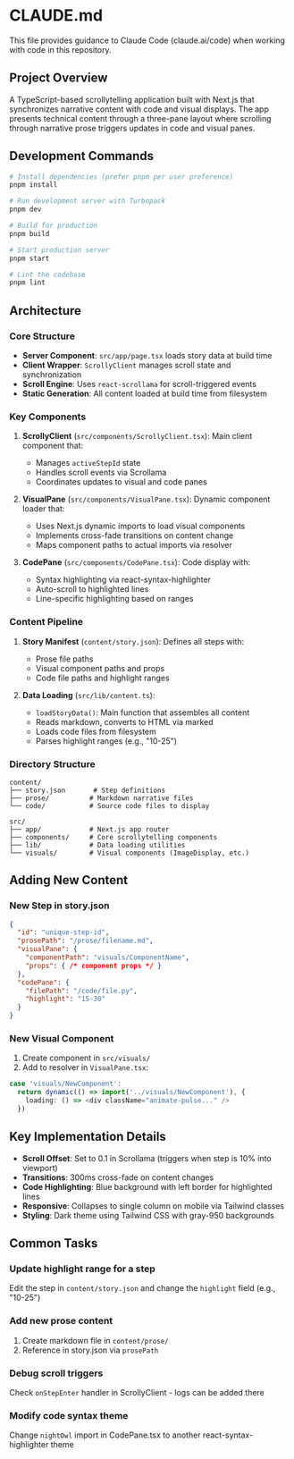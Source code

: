 # CLAUDE.md

This file provides guidance to Claude Code (claude.ai/code) when working with code in this repository.

## Project Overview

A TypeScript-based scrollytelling application built with Next.js that synchronizes narrative content with code and visual displays. The app presents technical content through a three-pane layout where scrolling through narrative prose triggers updates in code and visual panes.

## Development Commands

```bash
# Install dependencies (prefer pnpm per user preference)
pnpm install

# Run development server with Turbopack
pnpm dev

# Build for production
pnpm build

# Start production server
pnpm start

# Lint the codebase
pnpm lint
```

## Architecture

### Core Structure
- **Server Component**: `src/app/page.tsx` loads story data at build time
- **Client Wrapper**: `ScrollyClient` manages scroll state and synchronization
- **Scroll Engine**: Uses `react-scrollama` for scroll-triggered events
- **Static Generation**: All content loaded at build time from filesystem

### Key Components

1. **ScrollyClient** (`src/components/ScrollyClient.tsx`): Main client component that:
   - Manages `activeStepId` state
   - Handles scroll events via Scrollama
   - Coordinates updates to visual and code panes

2. **VisualPane** (`src/components/VisualPane.tsx`): Dynamic component loader that:
   - Uses Next.js dynamic imports to load visual components
   - Implements cross-fade transitions on content change
   - Maps component paths to actual imports via resolver

3. **CodePane** (`src/components/CodePane.tsx`): Code display with:
   - Syntax highlighting via react-syntax-highlighter
   - Auto-scroll to highlighted lines
   - Line-specific highlighting based on ranges

### Content Pipeline

1. **Story Manifest** (`content/story.json`): Defines all steps with:
   - Prose file paths
   - Visual component paths and props
   - Code file paths and highlight ranges

2. **Data Loading** (`src/lib/content.ts`):
   - `loadStoryData()`: Main function that assembles all content
   - Reads markdown, converts to HTML via marked
   - Loads code files from filesystem
   - Parses highlight ranges (e.g., "10-25")

### Directory Structure
```
content/
├── story.json       # Step definitions
├── prose/          # Markdown narrative files
└── code/           # Source code files to display

src/
├── app/            # Next.js app router
├── components/     # Core scrollytelling components
├── lib/            # Data loading utilities
└── visuals/        # Visual components (ImageDisplay, etc.)
```

## Adding New Content

### New Step in story.json
```json
{
  "id": "unique-step-id",
  "prosePath": "/prose/filename.md",
  "visualPane": {
    "componentPath": "visuals/ComponentName",
    "props": { /* component props */ }
  },
  "codePane": {
    "filePath": "/code/file.py",
    "highlight": "15-30"
  }
}
```

### New Visual Component
1. Create component in `src/visuals/`
2. Add to resolver in `VisualPane.tsx`:
```typescript
case 'visuals/NewComponent':
  return dynamic(() => import('../visuals/NewComponent'), {
    loading: () => <div className="animate-pulse..." />
  })
```

## Key Implementation Details

- **Scroll Offset**: Set to 0.1 in Scrollama (triggers when step is 10% into viewport)
- **Transitions**: 300ms cross-fade on content changes
- **Code Highlighting**: Blue background with left border for highlighted lines
- **Responsive**: Collapses to single column on mobile via Tailwind classes
- **Styling**: Dark theme using Tailwind CSS with gray-950 backgrounds

## Common Tasks

### Update highlight range for a step
Edit the step in `content/story.json` and change the `highlight` field (e.g., "10-25")

### Add new prose content
1. Create markdown file in `content/prose/`
2. Reference in story.json via `prosePath`

### Debug scroll triggers
Check `onStepEnter` handler in ScrollyClient - logs can be added there

### Modify code syntax theme
Change `nightOwl` import in CodePane.tsx to another react-syntax-highlighter theme